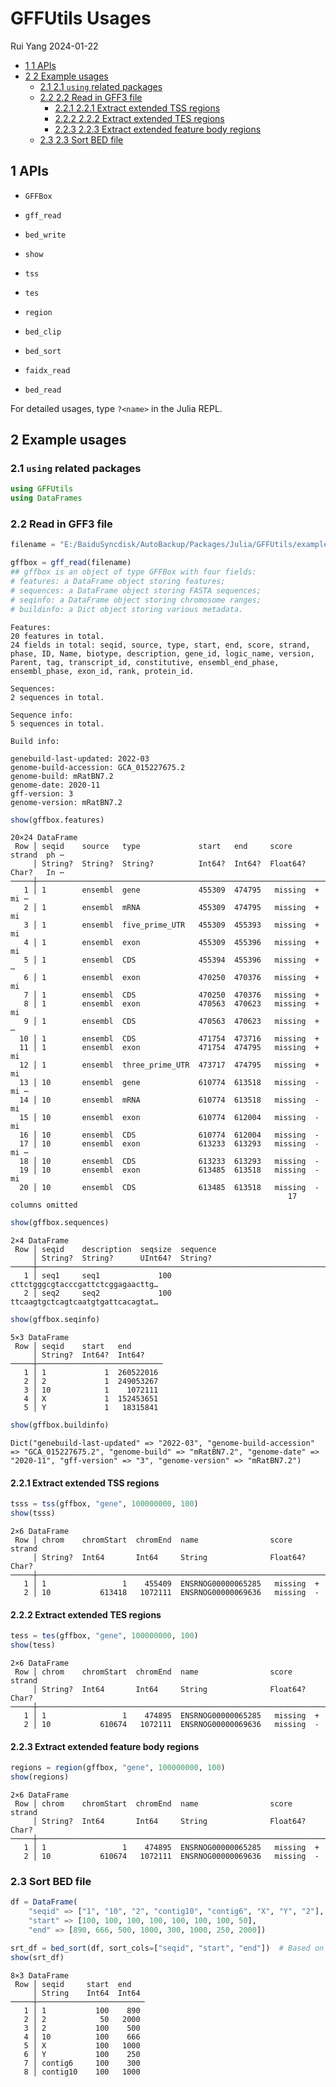 # GFFUtils Usages
Rui Yang
2024-01-22

- [<span class="toc-section-number">1</span>
  <span class="header-section-number">1</span> APIs](#apis)
- [<span class="toc-section-number">2</span>
  <span class="header-section-number">2</span> Example
  usages](#example-usages)
  - [<span class="toc-section-number">2.1</span>
    <span class="header-section-number">2.1</span> `using` related
    packages](#using-related-packages)
  - [<span class="toc-section-number">2.2</span>
    <span class="header-section-number">2.2</span> Read in GFF3
    file](#read-in-gff3-file)
    - [<span class="toc-section-number">2.2.1</span>
      <span class="header-section-number">2.2.1</span> Extract extended
      TSS regions](#extract-extended-tss-regions)
    - [<span class="toc-section-number">2.2.2</span>
      <span class="header-section-number">2.2.2</span> Extract extended
      TES regions](#extract-extended-tes-regions)
    - [<span class="toc-section-number">2.2.3</span>
      <span class="header-section-number">2.2.3</span> Extract extended
      feature body regions](#extract-extended-feature-body-regions)
  - [<span class="toc-section-number">2.3</span>
    <span class="header-section-number">2.3</span> Sort BED
    file](#sort-bed-file)

## <span class="header-section-number">1</span> APIs

- `GFFBox`

- `gff_read`

- `bed_write`

- `show`

- `tss`

- `tes`

- `region`

- `bed_clip`

- `bed_sort`

- `faidx_read`

- `bed_read`

For detailed usages, type `?<name>` in the Julia REPL.

## <span class="header-section-number">2</span> Example usages

### <span class="header-section-number">2.1</span> `using` related packages

``` julia
using GFFUtils
using DataFrames
```

### <span class="header-section-number">2.2</span> Read in GFF3 file

``` julia
filename = "E:/BaiduSyncdisk/AutoBackup/Packages/Julia/GFFUtils/exampledata/example.gff3"

gffbox = gff_read(filename)
## gffbox is an object of type GFFBox with four fields:
# features: a DataFrame object storing features;
# sequences: a DataFrame object storing FASTA sequences;
# seqinfo: a DataFrame object storing chromosome ranges;
# buildinfo: a Dict object storing various metadata.
```

    Features: 
    20 features in total.
    24 fields in total: seqid, source, type, start, end, score, strand, phase, ID, Name, biotype, description, gene_id, logic_name, version, Parent, tag, transcript_id, constitutive, ensembl_end_phase, ensembl_phase, exon_id, rank, protein_id.

    Sequences: 
    2 sequences in total.

    Sequence info: 
    5 sequences in total.

    Build info: 

    genebuild-last-updated: 2022-03
    genome-build-accession: GCA_015227675.2
    genome-build: mRatBN7.2
    genome-date: 2020-11
    gff-version: 3
    genome-version: mRatBN7.2

``` julia
show(gffbox.features)
```

    20×24 DataFrame
     Row │ seqid    source   type             start   end     score     strand  ph ⋯
         │ String?  String?  String?          Int64?  Int64?  Float64?  Char?   In ⋯
    ─────┼──────────────────────────────────────────────────────────────────────────
       1 │ 1        ensembl  gene             455309  474795   missing  +       mi ⋯
       2 │ 1        ensembl  mRNA             455309  474795   missing  +       mi
       3 │ 1        ensembl  five_prime_UTR   455309  455393   missing  +       mi
       4 │ 1        ensembl  exon             455309  455396   missing  +       mi
       5 │ 1        ensembl  CDS              455394  455396   missing  +          ⋯
       6 │ 1        ensembl  exon             470250  470376   missing  +       mi
       7 │ 1        ensembl  CDS              470250  470376   missing  +
       8 │ 1        ensembl  exon             470563  470623   missing  +       mi
       9 │ 1        ensembl  CDS              470563  470623   missing  +          ⋯
      10 │ 1        ensembl  CDS              471754  473716   missing  +
      11 │ 1        ensembl  exon             471754  474795   missing  +       mi
      12 │ 1        ensembl  three_prime_UTR  473717  474795   missing  +       mi
      13 │ 10       ensembl  gene             610774  613518   missing  -       mi ⋯
      14 │ 10       ensembl  mRNA             610774  613518   missing  -       mi
      15 │ 10       ensembl  exon             610774  612004   missing  -       mi
      16 │ 10       ensembl  CDS              610774  612004   missing  -
      17 │ 10       ensembl  exon             613233  613293   missing  -       mi ⋯
      18 │ 10       ensembl  CDS              613233  613293   missing  -
      19 │ 10       ensembl  exon             613485  613518   missing  -       mi
      20 │ 10       ensembl  CDS              613485  613518   missing  -
                                                                  17 columns omitted

``` julia
show(gffbox.sequences)
```

    2×4 DataFrame
     Row │ seqid    description  seqsize  sequence                          
         │ String?  String?      UInt64?  String?                           
    ─────┼──────────────────────────────────────────────────────────────────
       1 │ seq1     seq1             100  cttctgggcgtacccgattctcggagaacttg…
       2 │ seq2     seq2             100  ttcaagtgctcagtcaatgtgattcacagtat…

``` julia
show(gffbox.seqinfo)
```

    5×3 DataFrame
     Row │ seqid    start   end       
         │ String?  Int64?  Int64?    
    ─────┼────────────────────────────
       1 │ 1             1  260522016
       2 │ 2             1  249053267
       3 │ 10            1    1072111
       4 │ X             1  152453651
       5 │ Y             1   18315841

``` julia
show(gffbox.buildinfo)
```

    Dict("genebuild-last-updated" => "2022-03", "genome-build-accession" => "GCA_015227675.2", "genome-build" => "mRatBN7.2", "genome-date" => "2020-11", "gff-version" => "3", "genome-version" => "mRatBN7.2")

#### <span class="header-section-number">2.2.1</span> Extract extended TSS regions

``` julia
tsss = tss(gffbox, "gene", 100000000, 100)
show(tsss)
```

    2×6 DataFrame
     Row │ chrom    chromStart  chromEnd  name                score     strand 
         │ String?  Int64       Int64     String              Float64?  Char?  
    ─────┼─────────────────────────────────────────────────────────────────────
       1 │ 1                 1    455409  ENSRNOG00000065285   missing  +
       2 │ 10           613418   1072111  ENSRNOG00000069636   missing  -

#### <span class="header-section-number">2.2.2</span> Extract extended TES regions

``` julia
tess = tes(gffbox, "gene", 100000000, 100)
show(tess)
```

    2×6 DataFrame
     Row │ chrom    chromStart  chromEnd  name                score     strand 
         │ String?  Int64       Int64     String              Float64?  Char?  
    ─────┼─────────────────────────────────────────────────────────────────────
       1 │ 1                 1    474895  ENSRNOG00000065285   missing  +
       2 │ 10           610674   1072111  ENSRNOG00000069636   missing  -

#### <span class="header-section-number">2.2.3</span> Extract extended feature body regions

``` julia
regions = region(gffbox, "gene", 100000000, 100)
show(regions)
```

    2×6 DataFrame
     Row │ chrom    chromStart  chromEnd  name                score     strand 
         │ String?  Int64       Int64     String              Float64?  Char?  
    ─────┼─────────────────────────────────────────────────────────────────────
       1 │ 1                 1    474895  ENSRNOG00000065285   missing  +
       2 │ 10           610674   1072111  ENSRNOG00000069636   missing  -

### <span class="header-section-number">2.3</span> Sort BED file

``` julia
df = DataFrame(
    "seqid" => ["1", "10", "2", "contig10", "contig6", "X", "Y", "2"],
    "start" => [100, 100, 100, 100, 100, 100, 100, 50],
    "end" => [890, 666, 500, 1000, 300, 1000, 250, 2000])

srt_df = bed_sort(df, sort_cols=["seqid", "start", "end"])  # Based on the first three columns in a BED file
show(srt_df)
```

    8×3 DataFrame
     Row │ seqid     start  end   
         │ String    Int64  Int64 
    ─────┼────────────────────────
       1 │ 1           100    890
       2 │ 2            50   2000
       3 │ 2           100    500
       4 │ 10          100    666
       5 │ X           100   1000
       6 │ Y           100    250
       7 │ contig6     100    300
       8 │ contig10    100   1000
